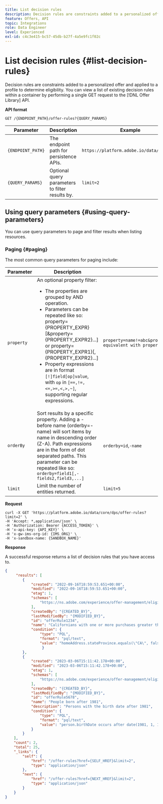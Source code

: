 ```yaml
---
title: List decision rules
description: Decision rules are constraints added to a personalized offer and applied to a profile to determine eligibility.
feature: Offers, API
topic: Integrations
role: Data Engineer
level: Experienced
exl-id: c4c3e415-bc57-45db-b27f-4a5e9fc1f02c
---
```

# List decision rules {#list-decision-rules}

Decision rules are constraints added to a personalized offer and applied to a profile to determine eligibility. You can view a list of existing decision rules within a container by performing a single GET request to the [!DNL Offer Library] API.

**API format**

```http
GET /{ENDPOINT_PATH}/offer-rules?{QUERY_PARAMS}
```

| Parameter | Description | Example |
| --------- | ----------- | ------- |
| `{ENDPOINT_PATH}` | The endpoint path for persistence APIs. | `https://platform.adobe.io/data/core/dps` |
| `{QUERY_PARAMS}` | Optional query parameters to filter results by. | `limit=2` |

## Using query parameters {#using-query-parameters}

You can use query parameters to page and filter results when listing resources.

### Paging {#paging}

The most common query parameters for paging include:

| Parameter | Description | Example |
| --------- | ----------- | ------- |
| `property` | An optional property filter: <ul><li>The properties are grouped by AND operation.</li><li>Parameters can be repeated like so: property={PROPERTY_EXPR}[&property={PROPERTY_EXPR2}...] or property={PROPERTY_EXPR1}[,{PROPERTY_EXPR2}...]</li><li>Property expressions are in format `[!]field[op]value`, with `op` in `[==,!=,<=,>=,<,>,~]`, supporting regular expressions.</li></ul> | `property=name!=abc&property=id~.*1234.*&property=description equivalent with property=name!=abc,id~.*1234.*,description.` |
| `orderBy` | Sort results by a specific property. Adding a - before name (orderby=-name) will sort items by name in descending order (Z-A). Path expressions are in the form of dot separated paths. This parameter can be repeated like so: `orderby=field1[,-fields2,field3,...]` | `orderby=id`,`-name` |
| `limit` | Limit the number of entities returned. | `limit=5` |

**Request**

```shell
curl -X GET 'https://platform.adobe.io/data/core/dps/offer-rules?limit=2' \
-H 'Accept: *,application/json' \
-H 'Authorization: Bearer {ACCESS_TOKEN}' \
-H 'x-api-key: {API_KEY}' \
-H 'x-gw-ims-org-id: {IMS_ORG}' \
-H 'x-sandbox-name: {SANDBOX_NAME}'
```

**Response**

A successful response returns a list of decision rules that you have access to.

```json
{
     "results": [
        {
            "created": "2022-09-16T18:59:53.651+00:00",
            "modified": "2022-09-16T18:59:53.651+00:00",
            "etag": 1,
            "schemas": [
                "https://ns.adobe.com/experience/offer-management/eligibility-rule;version=0.3"
            ],
            "createdBy": "{CREATED_BY}",
            "lastModifiedBy": "{MODIFIED_BY}",
            "id": "offerRule1234",
            "name": "Californians with one or more purchases greater than $1000",
            "condition": {
                "type": "PQL",
                "format": "pql/text",
                "value": "homeAddress.stateProvince.equals(\"CA\", false) and (select var1 from xEvent where var1.eventType.equals(\"purchase\", true) and (var1.commerce.order.priceTotal = 1000.0 and var1.commerce.order.currencyCode.equals(\"USD\", false)))"
                 }
        },
        {
            "created": "2023-03-06T15:11:42.178+00:00",
            "modified": "2023-03-06T15:11:42.178+00:00",
            "etag": 1,
            "schemas": [
                "https://ns.adobe.com/experience/offer-management/eligibility-rule;version=0.3"
            ],
            "createdBy": "{CREATED_BY}",
            "lastModifiedBy": "{MODIFIED_BY}",
            "id": "offerRule5678",
            "name": "People born after 1981",
            "description": "Persons with the birth date after 1981",
            "condition": {
                "type": "PQL",
                "format": "pql/text",
                "value": "person.birthDate occurs after date(1981, 1, 1)"
            }
        }
    ],
    "count": 2,
    "total": 25,
    "_links": {
        "self": {
            "href": "/offer-rules?href={SELF_HREF}&limit=2",
            "type": "application/json"
        },
        "next": {
            "href": "/offer-rules?href={NEXT_HREF}&limit=2",
            "type": "application/json"
        }
    }
}
```
